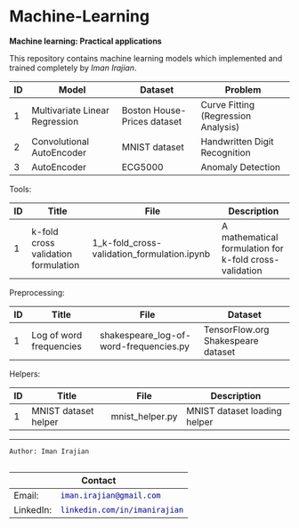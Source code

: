 # Machine-Learning
**Machine learning: Practical applications**

This repository contains machine learning models which implemented and trained completely by *Iman Irajian*.

| ID | Model | Dataset                    | Problem                             |
|----| --- |----------------------------|-------------------------------------|
| 1  | Multivariate Linear Regression | Boston House-Prices dataset | Curve Fitting (Regression Analysis) |
| 2  | Convolutional AutoEncoder | MNIST dataset | Handwritten Digit Recognition       |
| 3  | AutoEncoder | ECG5000                    | Anomaly Detection                   |

Tools:

| ID | Title | File | Description |
| --- | --- | --- | --- |
| 1 | k-fold cross validation formulation | 1_k-fold_cross-validation_formulation.ipynb |A mathematical formulation for k-fold cross-validation |

Preprocessing:

| ID | Title | File | Dataset |
| --- | --- | --- | --- |
| 1 | Log of word frequencies | shakespeare_log-of-word-frequencies.py | TensorFlow.org Shakespeare dataset |

Helpers:

| ID | Title | File | Description |
| --- | --- | --- | --- |
| 1 | MNIST dataset helper | mnist_helper.py | MNIST dataset loading helper |

***

```
Author: Iman Irajian
```   

<table style="float:left">
    <thead>
        <tr>
            <th colspan=2>Contact</th>
        </tr>
    </thead>
    <tbody>
        <tr>
            <td>Email:</td>
            <td><a style="text-decoration:none" href="mailto:iman.irajian@gmail.com?subject=Github machine-learning repository"><code style="color:darkblue; background:none;">iman.irajian@gmail.com</code></a></td>
        </tr>
        <tr>
            <td>LinkedIn:</td>
            <td><a style="text-decoration:none" href="https://www.linkedin.com/in/imanirajian/"><code style="color:darkblue; background:none;">linkedin.com/in/imanirajian</code></a></td>
        </tr>        
    </tbody>
</table>
